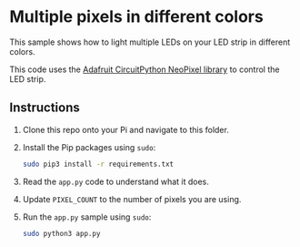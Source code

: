 # Multiple pixels in different colors

This sample shows how to light multiple LEDs on your LED strip in different colors.

This code uses the [Adafruit CircuitPython NeoPixel library](https://pypi.org/project/adafruit-circuitpython-neopixel/) to control the LED strip.

## Instructions

1. Clone this repo onto your Pi and navigate to this folder.

1. Install the Pip packages using `sudo`:

    ```sh
    sudo pip3 install -r requirements.txt
    ```

1. Read the `app.py` code to understand what it does.

1. Update `PIXEL_COUNT` to the number of pixels you are using.

1. Run the `app.py` sample using `sudo`:

    ```sh
    sudo python3 app.py
    ```
